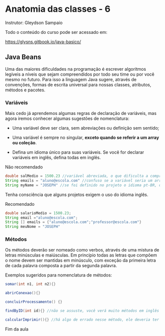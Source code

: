 # Anatomia das classes - 6  

Instrutor: Gleydson Sampaio

Todo o conteúdo do curso pode ser acessado em:

https://glysns.gitbook.io/java-basico/

## Java Beans  

Uma das maiores dificuldades na programação é escrever algoritmos legíveis a níveis que sejam compreendidos por todo seu time ou por você mesmo no futuro. Para isso a linguagem Java sugere, através de convenções, formas de escrita universal para nossas classes, atributos, métodos e pacotes.

### Variáveis

Mais cedo já aprendemos algumas regras de declaração de variáveis, mas agora iremos conhecer algumas sugestões de nomenclatura:

* Uma variável deve ser clara, sem abreviações ou definição sem sentido; 

* Uma variável é sempre no singular, **exceto quando se referir a um array ou coleção**.

* Defina um idioma único para suas variáveis. Se você for declarar variáveis em inglês, defina todas em inglês.

Não recomendado

```java
double salMedio = 1500.23 //variável abreviada, o que dificulta a compreensão  
String emails = "aluno@escola.com" //confuso se a variável seria um array ou único e-mail  
String myName = "JOSEPH" //se foi definido no projeto o idioma pt-BR, o valor pode ser de outro idioma mas o nome da variável não deve ser em um idioma diferente do idioma definido pelo projeto
```

Tenha consciência que alguns projetos exigem o uso do idioma inglês.

Recomendado

```java
double salarioMedio = 1500.23; 
String email ="aluno@escola.com";
String [] emails = {"aluno@escola.com";"professor@escola.com"}
String meuNome = "JOSEPH"
```

### Métodos 

Os métodos deverão ser nomeado como verbos, através de uma mistura de letras minúsculas e maiúsculas. Em princípio todas as letras que compõem o nome devem ser mantidas em minúsculo, com exceção da primeira letra de cada palavra composta a partir da segunda palavra.

Exemplos sugeridos para nomenclatura de métodos:

```java
somar(int n1, int n2){}

abrirConexao(){}

concluirProcessamento() {}

findByID(int id){} //não se assuste, você verá muito métodos em inglês na sua jornada

calcularImprimir(){} //há algo de errado nesse método, ele deveria ter uma única finalidade, o método deve assumir apenas uma tarefa específica, esse método precisa ser desmenbrado em dois métodos para poder ficar ok e não gerar dúvida quanto seu funcionamento.
```

Fim da aula

